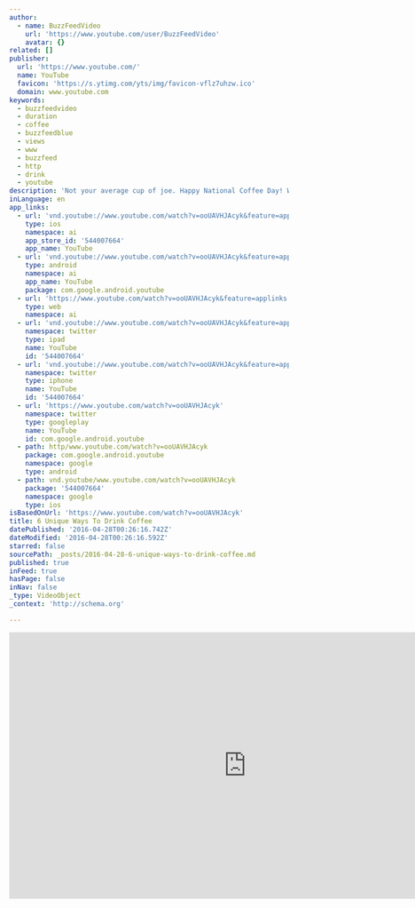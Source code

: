 ```yaml
---
author:
  - name: BuzzFeedVideo
    url: 'https://www.youtube.com/user/BuzzFeedVideo'
    avatar: {}
related: []
publisher:
  url: 'https://www.youtube.com/'
  name: YouTube
  favicon: 'https://s.ytimg.com/yts/img/favicon-vflz7uhzw.ico'
  domain: www.youtube.com
keywords:
  - buzzfeedvideo
  - duration
  - coffee
  - buzzfeedblue
  - views
  - www
  - buzzfeed
  - http
  - drink
  - youtube
description: 'Not your average cup of joe. Happy National Coffee Day! What is your favorite way to drink coffee? Check out more awesome videos at BuzzFeedVideo! http://bit.ly/YTbuzzfeedvideo MUSIC Keep The Streets Safe Licensed via Warner Chappell Production Music Inc. SFX provided by Audioblocks.'
inLanguage: en
app_links:
  - url: 'vnd.youtube://www.youtube.com/watch?v=ooUAVHJAcyk&feature=applinks'
    type: ios
    namespace: ai
    app_store_id: '544007664'
    app_name: YouTube
  - url: 'vnd.youtube://www.youtube.com/watch?v=ooUAVHJAcyk&feature=applinks'
    type: android
    namespace: ai
    app_name: YouTube
    package: com.google.android.youtube
  - url: 'https://www.youtube.com/watch?v=ooUAVHJAcyk&feature=applinks'
    type: web
    namespace: ai
  - url: 'vnd.youtube://www.youtube.com/watch?v=ooUAVHJAcyk&feature=applinks'
    namespace: twitter
    type: ipad
    name: YouTube
    id: '544007664'
  - url: 'vnd.youtube://www.youtube.com/watch?v=ooUAVHJAcyk&feature=applinks'
    namespace: twitter
    type: iphone
    name: YouTube
    id: '544007664'
  - url: 'https://www.youtube.com/watch?v=ooUAVHJAcyk'
    namespace: twitter
    type: googleplay
    name: YouTube
    id: com.google.android.youtube
  - path: http/www.youtube.com/watch?v=ooUAVHJAcyk
    package: com.google.android.youtube
    namespace: google
    type: android
  - path: vnd.youtube/www.youtube.com/watch?v=ooUAVHJAcyk
    package: '544007664'
    namespace: google
    type: ios
isBasedOnUrl: 'https://www.youtube.com/watch?v=ooUAVHJAcyk'
title: 6 Unique Ways To Drink Coffee
datePublished: '2016-04-28T00:26:16.742Z'
dateModified: '2016-04-28T00:26:16.592Z'
starred: false
sourcePath: _posts/2016-04-28-6-unique-ways-to-drink-coffee.md
published: true
inFeed: true
hasPage: false
inNav: false
_type: VideoObject
_context: 'http://schema.org'

---
```

<iframe src="https://cdn.embedly.com/widgets/media.html?src=https%3A%2F%2Fwww.youtube.com%2Fembed%2FooUAVHJAcyk%3Ffeature%3Doembed&amp;url=https%3A%2F%2Fwww.youtube.com%2Fwatch%3Fv%3DooUAVHJAcyk&amp;image=https%3A%2F%2Fi.ytimg.com%2Fvi%2FooUAVHJAcyk%2Fhqdefault.jpg&amp;key=b7d04c9b404c499eba89ee7072e1c4f7&amp;type=text%2Fhtml&amp;schema=youtube" width="854" height="480" scrolling="no" frameborder="0" allowfullscreen="" style=""></iframe>